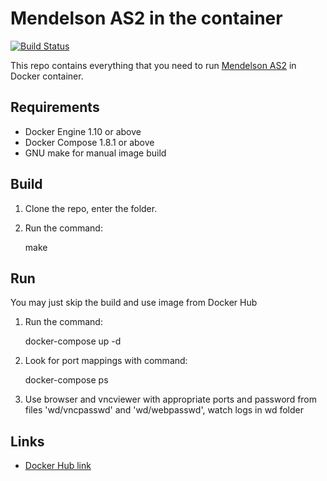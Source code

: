 Mendelson AS2 in the container
==============================

[![Build Status](https://travis-ci.org/savermyas/docker-mendelson-as2.svg?branch=master)](https://travis-ci.org/savermyas/docker-mendelson-as2)

This repo contains everything that you need to run [Mendelson AS2](http://as2.mendelson-e-c.com) in Docker container.


Requirements
------------

* Docker Engine 1.10 or above
* Docker Compose 1.8.1 or above
* GNU make for manual image build


Build
-----

1. Clone the repo, enter the folder.
2. Run the command:

    make

Run
---

You may just skip the build and use image from Docker Hub

1. Run the command:

    docker-compose up -d

2. Look for port mappings with command: 

    docker-compose ps


3. Use browser and vncviewer with appropriate ports and password from files 'wd/vncpasswd' and 'wd/webpasswd', watch
logs in wd folder


Links
-----

* [Docker Hub link](https://hub.docker.com/r/saver/mendelson-as2/)
